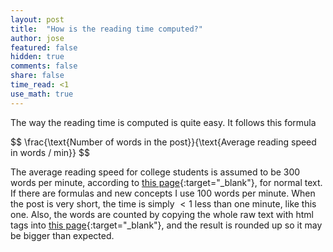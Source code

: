 ```yaml
---
layout: post
title:  "How is the reading time computed?"
author: jose
featured: false
hidden: true
comments: false
share: false
time_read: <1
use_math: true
---
```


The way the reading time is computed is quite easy. It follows this formula

<div>$$ \frac{\text{Number of words in the post}}{\text{Average reading speed in words / min}} $$</div>

The average reading speed for college students is assumed to be 300 words per minute, according to [this page](https://irisreading.com/what-is-the-average-reading-speed/){:target="_blank"}, for normal text. If there are formulas and new concepts I use 100 words per minute. When the post is very short, the time is simply $<1$ less than one minute, like this one. Also, the words are counted by copying the whole raw text with html tags into [this page](https://wordcounter.net/){:target="_blank"}, and the result is rounded up so it may be bigger than expected.